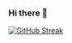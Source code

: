 ### Hi there 👋

[![GitHub Streak](https://streak-stats.demolab.com?user=kagus-code)](https://git.io/streak-stats)



